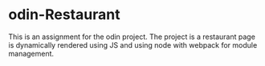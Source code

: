 # odin-Restaurant

This is an assignment for the odin project. The project is a restaurant page
is dynamically rendered using JS and using node with webpack for module management.